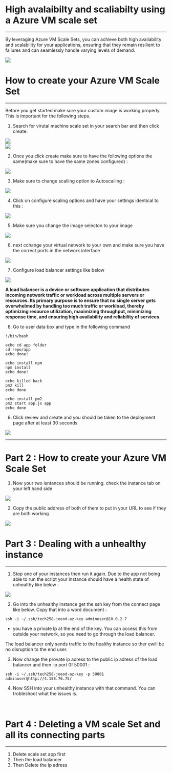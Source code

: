 # High avalaibilty and scaliabilty using a Azure VM scale set

****************************************

By leveraging Azure VM Scale Sets, you can achieve both high availability and scalability for your applications, ensuring that they remain resilient to failures and can seamlessly handle varying levels of demand.

![](/images/HIAV.jpg)


# How to create your Azure VM Scale Set 

***************************************

Before you get started make sure your custom image is working properly. This is important for the following steps. 

1. Search for virutal machine scale set in your search bar and then click create:
   

![](/images/screenshot%20server.jpg)
<br>
![](/images/downlaod.jpg)


2. Once you click create make sure to have the following options the same(make sure to have the same zones configured) : 

![](/images/copy.jpg)

3. Make sure to change scalling option to Autoscailing : 

![](/images/autoscailing.jpg)

4. Click on configure scaling options and have your settings identical to this : 

![](/images/configure2.jpg)

5. Make sure you change the image selecton to your image 

![](/images/imageadded.jpg)

6. next cchange your virtual network to your own and make sure you have the correct ports in the network interface 

![](/images/network.jpg)

7. Configure load balancer settings like below

![](/images/addedra.jpg)

**A load balancer is a device or software application that distributes incoming network traffic or workload across multiple servers or resources. Its primary purpose is to ensure that no single server gets overwhelmed by handling too much traffic or workload, thereby optimizing resource utilization, maximizing throughput, minimizing response time, and ensuring high availability and reliability of services.**

8. Go to user data box and type in the following command 

```
!/bin/bash

echo cd app folder
cd repo/app
echo done!

echo install npm
npm install
echo done!

echo killed back
pm2 kill
echo done

echo install pm2
pm2 start app.js app
echo done
```

9. Click review and create and you should be taken to the deployment page after at least 30 seconds 

![](/images/deploymentready.jpg)

*************************************

# Part 2 : How to create your Azure VM Scale Set 

1. Now your two isntances should be running. check the instance tab on your left hand side 

![](/images/scr.jpg)

2. Copy the public address of both of them to put in your URL to see if they are both working

 ![](/images/screenshot%20of%20working%20app.jpg)

# Part 3 : Dealing with a unhealthy instance

************************

1. Stop one of your instances then run it again. Due to the app not being able to run the script your instance should have a health state of unhealthy like below : 

![](/images/unhealthy.jpg)

2. Go into the unhealthy instance get the ssh key from the connect page  like below. Copy that into a word document : 
```
ssh -i ~/.ssh/tech258-joeod-az-key adminuser@10.0.2.7
```

* you have a private Ip at the end of the key. You can access this from outside your network, so you need to go through the load balancer.
  
The load balancer only sends traffic to the healthy instance so ther ewill be no disruption to the end user. 

3. Now change the provate ip adress to the public ip adress of the load balancer and then -p port 0f 50001 : 

```
ssh -i ~/.ssh/tech258-joeod-az-key -p 50001 adminuser@http://4.158.76.75/
```
4. Now SSH into your unhealthy instance with that command. You can trobleshoot what the issues is. 

<br> 

# Part 4 : Deleting a VM scale Set and all its connecting parts
*******************

1. Delete scale set app first
2. Then the load balancer 
3. Then Delete the ip adress 
